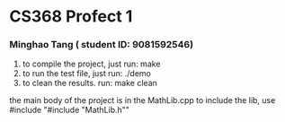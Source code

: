 # CS368 Profect 1
###  Minghao Tang ( student ID: 9081592546)


1. to compile the project, just run:  make 
2. to run the test file, just run: ./demo
3. to clean the results. run: make clean

the main body of the project is in the MathLib.cpp
to include the lib, use #include "#include "MathLib.h""